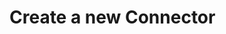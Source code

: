 <script setup>
  import { data } from '../../versions.data'
  const { version } = data
</script>

# Create a new Connector
